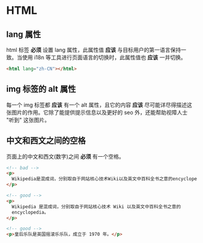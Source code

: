 # HTML

## lang 属性

html 标签 **必须** 设置 lang 属性，此属性值 **应该** 与目标用户的第一语言保持一致。当使用 i18n 等工具进行页面语言的切换时，此属性值也 **应该** 一并切换。

```html
<html lang="zh-CN"></html>
```

## img 标签的 alt 属性

每一个 img 标签都 **应该** 有一个 alt 属性，且它的内容 **应该** 尽可能详尽得描述这张图片的作用。它除了能提供提示信息以及更好的 seo 外，还能帮助视障人士 "听到" 这张图片。

## 中文和西文之间的空格

页面上的中文和西文(数字)之间 **必须** 有一个空格。

```html
<!-- bad -->
<p>
  Wikipedia是混成词，分别取自于网站核心技术Wiki以及英文中百科全书之意的encyclopedia。
</p>

<!-- good -->
<p>
  Wikipedia 是混成词，分别取自于网站核心技术 Wiki 以及英文中百科全书之意的
  encyclopedia。
</p>

<!-- good -->
<p>皇后乐队是英国摇滚乐乐队，成立于 1970 年。</p>
```
